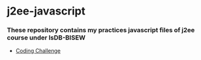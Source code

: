# j2ee-javascript

### These repository contains my practices javascript files of j2ee course under IsDB-BISEW

 * [Coding Challenge](https://github.com/bodrulamin/j2ee-javascript/tree/main/CodingChallenge-1)